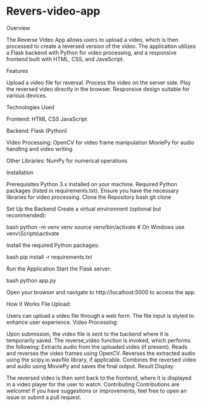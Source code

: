 # Revers-video-app

Overview

The Reverse Video App allows users to upload a video, which is then processed to create a reversed version of the video. The application utilizes a Flask backend with Python for video processing, and a responsive frontend built with HTML, CSS, and JavaScript.

Features

Upload a video file for reversal.
Process the video on the server side.
Play the reversed video directly in the browser.
Responsive design suitable for various devices.

Technologies Used

Frontend:
HTML
CSS
JavaScript

Backend:
Flask (Python)

Video Processing:
OpenCV for video frame manipulation
MoviePy for audio handling and video writing

Other Libraries:
NumPy for numerical operations

Installation

Prerequisites
Python 3.x installed on your machine.
Required Python packages (listed in requirements.txt).
Ensure you have the necessary libraries for video processing.
Clone the Repository
bash git clone 

Set Up the Backend
Create a virtual environment (optional but recommended):

bash python -m venv venv source venv/bin/activate # On Windows use venv\Scripts\activate

Install the required Python packages:

bash pip install -r requirements.txt

Run the Application
Start the Flask server:

bash python app.py

Open your browser and navigate to http://localhost:5000 to access the app.

How It Works
File Upload:

Users can upload a video file through a web form. The file input is styled to enhance user experience.
Video Processing:

Upon submission, the video file is sent to the backend where it is temporarily saved.
The reverse_video function is invoked, which performs the following:
Extracts audio from the uploaded video (if present).
Reads and reverses the video frames using OpenCV.
Reverses the extracted audio using the scipy.io.wavfile library, if applicable.
Combines the reversed video and audio using MoviePy and saves the final output.
Result Display:

The reversed video is then sent back to the frontend, where it is displayed in a video player for the user to watch.
Contributing
Contributions are welcome! If you have suggestions or improvements, feel free to open an issue or submit a pull request.
